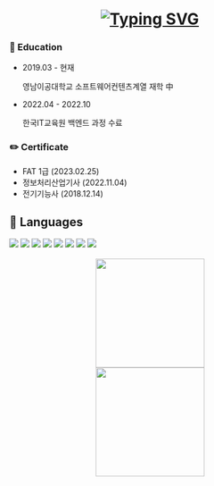 <h1 align="center" style="margin-top: 20px;">
  <a href="#">
    <img src="https://readme-typing-svg.demolab.com?font=Madimi+One&size=50&duration=4000&pause=1000&color=F7BF11&center=true&vCenter=true&random=false&width=600&height=70&lines=Hi+There!%F0%9F%91%8B;Welcome+to+My+Github!;I'm+Gibong+Roh!" alt="Typing SVG" />
  </a>
</h1>

### 🏫 Education

- 2019.03 - 현재
    
    영남이공대학교 소프트웨어컨텐츠계열 재학 中
    
- 2022.04 - 2022.10
    
    한국IT교육원 백엔드 과정 수료
    

### ✏️ Certificate

- FAT 1급 (2023.02.25)
- 정보처리산업기사 (2022.11.04)
- 전기기능사 (2018.12.14)

<h2>📖 Languages</h2>
<div align="left">
  <img src="https://img.shields.io/badge/HTML5-%23E34F26?style=flat-square&logo=html5&logoColor=white"/>
  <img src="https://img.shields.io/badge/css3-%231572B6?style=flat-square&logo=css3"/>
  <img src="https://img.shields.io/badge/JAVASCRIPT-%23F7DF1E?style=flat-square&logo=javascript&logoColor=black"/>
  <img src="https://img.shields.io/badge/Java-007396?style=flat-square&logo=openjdk&logoColor=white"/>
  <img src="https://img.shields.io/badge/spring-%236DB33F?style=flat-square&logo=spring&logoColor=white"/>
  <img src="https://img.shields.io/badge/PHP-777BB4?style=flat-square&logo=php&logoColor=white"/>
  <img src="https://img.shields.io/badge/Python-3776AB?style=flat-square&logo=python&logoColor=white"/>
  <img src="https://img.shields.io/badge/Git-F05032?style=flat-square&logo=git&logoColor=white"/>
</div>

<br/>

<div style="display: flex; flex-direction: column; align-items: center;">
    <img src="https://github-readme-stats.vercel.app/api?username=rohgibong&show_icons=true&theme=dark" style="height: 195px;"/>
    <img src="https://github-readme-stats.vercel.app/api/top-langs/?username=rohgibong&langs_count=10&layout=compact&theme=dark" style="height: 195px;"/>
</div>




